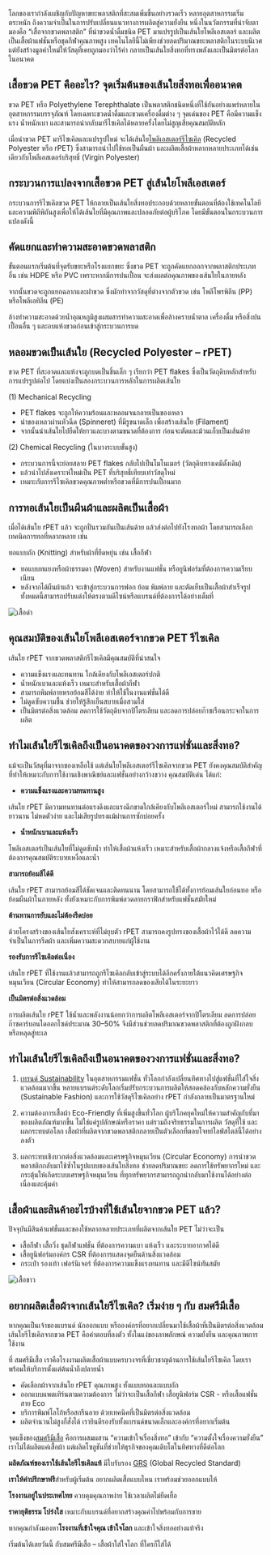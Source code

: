 
โลกของเรากำลังเผชิญกับปัญหาขยะพลาสติกที่สะสมเพิ่มขึ้นอย่างรวดเร็ว หลายอุตสาหกรรมเริ่มตระหนัก ถึงความจำเป็นในการปรับเปลี่ยนแนวทางการผลิตสู่ความยั่งยืน หนึ่งในนวัตกรรมที่น่าจับตามองคือ “เสื้อจากขวดพลาสติก” ที่นำขวดน้ำดื่มชนิด PET มาแปรรูปเป็นเส้นใยโพลีเอสเตอร์ และผลิตเป็นเสื้อผ้าแฟชั่นหรือชุดกีฬาคุณภาพสูง เทคโนโลยีนี้ไม่เพียงช่วยลดปริมาณขยะพลาสติกในระบบนิเวศ แต่ยังสร้างมูลค่าใหม่ให้วัสดุที่เคยถูกมองว่าไร้ค่า กลายเป็นเส้นใยสิ่งทอที่ทรงพลังและเป็นมิตรต่อโลกในอนาคต

## เสื้อขวด PET คืออะไร? จุดเริ่มต้นของเส้นใยสิ่งทอเพื่ออนาคต

ขวด PET หรือ Polyethylene Terephthalate เป็นพลาสติกชนิดหนึ่งที่ใช้กันอย่างแพร่หลายในอุตสาหกรรมบรรจุภัณฑ์ โดยเฉพาะขวดน้ำดื่มและขวดเครื่องดื่มต่าง ๆ จุดเด่นของ PET คือมีความแข็งแรง น้ำหนักเบา และสามารถนำกลับมารีไซเคิลได้หลายครั้งโดยไม่สูญเสียคุณสมบัติหลัก 

เมื่อนำขวด PET มารีไซเคิลและแปรรูปใหม่ จะได้เส้นใย[โพลีเอสเตอร์รีไซเคิล](/what-is-polyester-fabric-used-for) (Recycled Polyester หรือ rPET) ซึ่งสามารถนำไปใช้ทอเป็นผืนผ้า และผลิตเสื้อผ้าหลากหลายประเภทได้เช่นเดียวกับโพลีเอสเตอร์บริสุทธิ์ (Virgin Polyester)

## กระบวนการแปลงจากเสื้อขวด PET สู่เส้นใยโพลีเอสเตอร์

กระบวนการรีไซเคิลขวด PET ให้กลายเป็นเส้นใยสิ่งทอประกอบด้วยหลายขั้นตอนที่ต้องใช้เทคโนโลยี และความพิถีพิถันสูงเพื่อให้ได้เส้นใยที่มีคุณภาพและปลอดภัยต่อผู้บริโภค โดยมีขั้นตอนในกระบวนการแปลงดังนี้

## คัดแยกและทำความสะอาดขวดพลาสติก

ขั้นตอนแรกเริ่มต้นที่จุดรับขยะหรือโรงแยกขยะ ซึ่งขวด PET จะถูกคัดแยกออกจากพลาสติกประเภทอื่น เช่น HDPE หรือ PVC เพราะหากมีการปนเปื้อน จะส่งผลต่อคุณภาพของเส้นใยในภายหลัง 

จากนั้นขวดจะถูกแยกฉลากและฝาขวด ซึ่งมักทำจากวัสดุที่ต่างจากตัวขวด เช่น โพลีโพรพิลีน (PP) หรือโพลีเอทิลีน (PE) 

ล้างทำความสะอาดด้วยน้ำอุณหภูมิสูงผสมสารทำความสะอาดเพื่อล้างคราบน้ำตาล เครื่องดื่ม หรือสิ่งปนเปื้อนอื่น ๆ และอบแห้งขวดก่อนเข้าสู่กระบวนการบด

## หลอมขวดเป็นเส้นใย (Recycled Polyester – rPET)

ขวด PET ที่สะอาดและแห้งจะถูกบดเป็นชิ้นเล็ก ๆ เรียกว่า PET flakes ซึ่งเป็นวัตถุดิบหลักสำหรับการแปรรูปต่อไป โดยแบ่งเป็นสองกระบวนการหลักในการผลิตเส้นใย

(1) Mechanical Recycling

- PET flakes จะถูกให้ความร้อนและหลอมจนกลายเป็นของเหลว
- นำของเหลวผ่านหัวฉีด (Spinneret) ที่มีรูขนาดเล็ก เพื่อสร้างเส้นใย (Filament)
- จากนั้นนำเส้นใยไปยืดให้ยาวและบางตามขนาดที่ต้องการ ก่อนจะตัดและม้วนเก็บเป็นเส้นด้าย

(2) Chemical Recycling (ในบางระบบขั้นสูง)

- กระบวนการนี้จะย่อยสลาย PET flakes กลับไปเป็นโมโนเมอร์ (วัตถุดิบทางเคมีดั้งเดิม)
- แล้วนำไปสังเคราะห์ใหม่เป็น PET ที่บริสุทธิ์เทียบเท่าวัสดุใหม่
- เหมาะกับการรีไซเคิลขวดคุณภาพต่ำหรือขวดที่มีการปนเปื้อนมาก

## การทอเส้นใยเป็นผืนผ้าและผลิตเป็นเสื้อผ้า

เมื่อได้เส้นใย rPET แล้ว จะถูกปั่นรวมกันเป็นเส้นด้าย แล้วส่งต่อไปยังโรงทอผ้า โดยสามารถเลือกเทคนิคการทอที่หลากหลาย เช่น

ทอแบบถัก (Knitting) สำหรับผ้าที่ยืดหยุ่น เช่น เสื้อกีฬา
- ทอแบบทแยงหรือผ้าธรรมดา (Woven) สำหรับงานแฟชั่น หรือยูนิฟอร์มที่ต้องการความเรียบเนียน
- หลังจากได้ผืนผ้าแล้ว จะเข้าสู่กระบวนการฟอก ย้อม พิมพ์ลาย และตัดเย็บเป็นเสื้อผ้าสำเร็จรูป ทั้งหมดนี้สามารถปรับแต่งให้ตรงตามดีไซน์หรือแบรนด์ที่ต้องการได้อย่างเต็มที่

![เสื้อดำ](blog/36530.jpg)

## คุณสมบัติของเส้นใยโพลีเอสเตอร์จากขวด PET รีไซเคิล

เส้นใย rPET จากขวดพลาสติกรีไซเคิลมีคุณสมบัติที่น่าสนใจ 

- ความแข็งแรงและทนทาน ใกล้เคียงกับโพลีเอสเตอร์ปกติ
- น้ำหนักเบาและแห้งเร็ว เหมาะสำหรับเสื้อผ้ากีฬา
- สามารถพิมพ์ลายหรอย้อมสีได้ง่าย ทำให้ใช้ในงานแฟชั่นได้ดี
- ไม่ดูดซับความชื้น ช่วยให้รู้สึกเย็นสบายเมื่อสวมใส่
- เป็นมิตรต่อสิ่งแวดล้อม ลดการใช้วัตถุดิบจากปิโตรเลียม และลดการปล่อยก๊าซเรือนกระจกในการผลิต

## ทำไมเส้นใยรีไซเคิลถึงเป็นอนาคตของวงการแฟชั่นและสิ่งทอ?

แม้จะเป็นวัสดุที่มาจากของเหลือใช้ แต่เส้นใยโพลีเอสเตอร์รีไซเคิลจากขวด PET ยังคงคุณสมบัติสำคัญที่ทำให้เหมาะกับการใช้งานเชิงพาณิชย์และแฟชั่นอย่างกว้างขวาง คุณสมบัติเด่น ได้แก่:

- **ความแข็งแรงและความทนทานสูง**

เส้นใย rPET มีความทนทานต่อแรงดึงและแรงฉีกขาดใกล้เคียงกับโพลีเอสเตอร์ใหม่ สามารถใช้งานได้ยาวนาน ไม่หดตัวง่าย และไม่เสียรูปทรงแม้ผ่านการซักบ่อยครั้ง

- **น้ำหนักเบาและแห้งเร็ว**

โพลีเอสเตอร์เป็นเส้นใยที่ไม่ดูดซับน้ำ ทำให้เสื้อผ้าแห้งเร็ว เหมาะสำหรับเสื้อผ้ากลางแจ้งหรือเสื้อกีฬาที่ต้องการคุณสมบัติระบายเหงื่อและน้ำ

**สามารถย้อมสีได้ดี**

เส้นใย rPET สามารถย้อมสีได้ชัดเจนและติดทนนาน โดยสามารถใช้ได้ทั้งการย้อมเส้นใยก่อนทอ หรือย้อมผืนผ้าในภายหลัง ทั้งยังเหมาะกับการพิมพ์ลวดลายกราฟิกสำหรับแฟชั่นสมัยใหม่

**ต้านทานการยับและไม่ต้องรีดบ่อย**

ด้วยโครงสร้างของเส้นใยสังเคราะห์ที่ไม่ยุบตัว rPET สามารถคงรูปทรงของเสื้อผ้าไว้ได้ดี ลดความจำเป็นในการรีดผ้า และเพิ่มความสะดวกสบายแก่ผู้ใช้งาน

**รองรับการรีไซเคิลต่อเนื่อง**

เส้นใย rPET ที่ใช้งานแล้วสามารถถูกรีไซเคิลกลับเข้าสู่ระบบได้อีกครั้งภายใต้แนวคิดเศรษฐกิจหมุนเวียน (Circular Economy) ทำให้สามารถลดของเสียได้ในระยะยาว

**เป็นมิตรต่อสิ่งแวดล้อม**

การผลิตเส้นใย rPET ใช้น้ำและพลังงานน้อยกว่าการผลิตโพลีเอสเตอร์จากปิโตรเลียม ลดการปล่อยก๊าซคาร์บอนไดออกไซด์ประมาณ 30–50% จึงมีส่วนช่วยลดปริมาณขวดพลาสติกที่ต้องถูกฝังกลบหรือหลุดสู่ทะเล

## ทำไมเส้นใยรีไซเคิลถึงเป็นอนาคตของวงการแฟชั่นและสิ่งทอ?

1. [เทรนด์ Sustainability](https://www.scgchemicals.com/th/articles/stories/1701872118?) ในอุตสาหกรรมแฟชั่น
ทั่วโลกกำลังเปลี่ยนทิศทางไปสู่แฟชั่นที่ใส่ใจสิ่งแวดล้อมมากขึ้น หลายแบรนด์ระดับโลกเริ่มปรับกระบวนการผลิตให้สอดคล้องกับหลักความยั่งยืน (Sustainable Fashion) และการใช้วัสดุรีไซเคิลอย่าง rPET กำลังกลายเป็นมาตรฐานใหม่

2. ความต้องการเสื้อผ้า Eco-Friendly ที่เพิ่มสูงขึ้นทั่วโลก
ผู้บริโภคยุคใหม่ให้ความสำคัญกับที่มาของผลิตภัณฑ์มากขึ้น ไม่ใช่แค่รูปลักษณ์หรือราคา แต่รวมถึงจริยธรรมในการผลิต วัสดุที่ใช้ และผลกระทบต่อโลก เสื้อผ้าที่ผลิตจากขวดพลาสติกกลายเป็นตัวเลือกที่ตอบโจทย์ไลฟ์สไตล์นี้ได้อย่างลงตัว

3. ผลกระทบเชิงบวกต่อสิ่งแวดล้อมและเศรษฐกิจหมุนเวียน (Circular Economy)
การนำขวดพลาสติกกลับมาใช้ซ้ำในรูปแบบของเส้นใยสิ่งทอ ช่วยลดปริมาณขยะ ลดการใช้ทรัพยากรใหม่ และกระตุ้นให้เกิดระบบเศรษฐกิจหมุนเวียน ที่ทุกทรัพยากรสามารถถูกนำกลับมาใช้งานได้อย่างต่อเนื่องและคุ้มค่า

## เสื้อผ้าและสินค้าอะไรบ้างที่ใช้เส้นใยจากขวด PET แล้ว?

ปัจจุบันมีสินค้าแฟชั่นและของใช้หลากหลายประเภทที่ผลิตจากเส้นใย PET ไม่ว่าจะเป็น

- เสื้อกีฬา เสื้อวิ่ง ชุดกีฬาแฟชั่น ที่ต้องการความเบา แห้งเร็ว และระบายอากาศได้ดี
- เสื้อยูนิฟอร์มองค์กร CSR ที่ต้องการแสดงจุดยืนด้านสิ่งแวดล้อม
- กระเป๋า รองเท้า เฟอร์นิเจอร์ ที่ต้องการความแข็งแรงทนทาน และมีดีไซน์ทันสมัย

![เสื้อขาว](/blog/66788.jpg)

## อยากผลิตเสื้อผ้าจากเส้นใยรีไซเคิล? เริ่มง่าย ๆ กับ สมศรีมีเสื้อ

หากคุณเป็นเจ้าของแบรนด์ นักออกแบบ หรือองค์กรที่อยากเปลี่ยนมาใช้เสื้อผ้าที่เป็นมิตรต่อสิ่งแวดล้อม เส้นใยรีไซเคิลจากขวด PET คือคำตอบที่ลงตัว ทั้งในแง่ของภาพลักษณ์ ความยั่งยืน และคุณภาพการใช้งาน

ที่ สมศรีมีเสื้อ เราคือโรงงานผลิตเสื้อผ้าแบบครบวงจรที่เชี่ยวชาญด้านการใช้เส้นใยรีไซเคิล โดยเราพร้อมให้บริการตั้งแต่ต้นน้ำถึงปลายน้ำ 

- คัดเลือกผ้าจากเส้นใย rPET คุณภาพสูง ทั้งแบบทอและแบบถัก
- ออกแบบแพตเทิร์นตามความต้องการ ไม่ว่าจะเป็นเสื้อกีฬา เสื้อยูนิฟอร์ม CSR - หรือเสื้อแฟชั่นสาย Eco
- บริการพิมพ์โลโก้หรือสกรีนลาย ด้วยเทคนิคที่เป็นมิตรต่อสิ่งแวดล้อม
- ผลิตจำนวนไม่สูงก็สั่งได้ เรายินดีรองรับทั้งแบรนด์ขนาดเล็กและองค์กรที่อยากเริ่มต้น

จุดแข็งของ[สมศรีมีเสื้อ](/somsritshirt.com)
 คือการผสมผสาน “ความเข้าใจเรื่องสิ่งทอ” เข้ากับ “ความตั้งใจเรื่องความยั่งยืน” เราไม่ได้ผลิตแค่เสื้อผ้า แต่ผลิตโซลูชันที่ช่วยให้ธุรกิจของคุณเติบโตในทิศทางที่ดีต่อโลก

 **ผลิตภัณฑ์ของเราใช้เส้นใยรีไซเคิลแท้** มีใบรับรอง [GRS](/https://www.ggm.co.th/grs) (Global Recycled Standard)

 **เราให้คำปรึกษาฟรี**สำหรับผู้เริ่มต้น อยากผลิตเสื้อแบบไหน เราพร้อมช่วยออกแบบให้

**โรงงานอยู่ในประเทศไทย** ควบคุมคุณภาพง่าย ใช้เวลาผลิตไม่ยืดเยื้อ

**ราคายุติธรรม โปร่งใส** เหมาะกับแบรนด์ที่อยากสร้างคุณค่าไปพร้อมกับการขาย

หากคุณกำลังมองหา**โรงงานที่เข้าใจคุณ เข้าใจโลก** และเข้าใจสิ่งทออย่างแท้จริง

เริ่มต้นได้เลยวันนี้ กับสมศรีมีเสื้อ – เสื้อผ้าใส่ใจโลก ที่ใครก็ใส่ได้